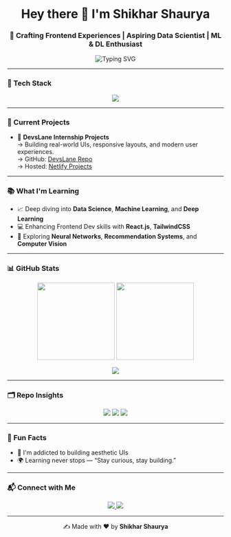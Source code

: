 <h1 align="center">Hey there 👋 I'm Shikhar Shaurya</h1>
<h3 align="center">🚀 Crafting Frontend Experiences | Aspiring Data Scientist | ML & DL Enthusiast</h3>

<p align="center">
  <img src="https://readme-typing-svg.demolab.com?font=Fira+Code&size=22&pause=1000&color=F7797D&width=435&lines=Code.+Design.+Learn.+Repeat.;Frontend+Dev+%7C+ML+Explorer;Love+building+beautiful+UI+with+React+%26+Tailwind" alt="Typing SVG" />
</p>

---

### 🧰 Tech Stack

<p align="center">
  <img src="https://skillicons.dev/icons?i=html,css,js,react,tailwind,figma,python,github,vscode" />
</p>

---

### 📌 Current Projects

- 🔨 **DevsLane Internship Projects**  
  → Building real-world UIs, responsive layouts, and modern user experiences.  
  → GitHub: [DevsLane Repo](https://github.com/ShauryaRajput2005/Devslane)  
  → Hosted: [Netlify Projects](https://app.netlify.com/teams/shauryarajput2005/projects)

---

### 📚 What I'm Learning

- 📈 Deep diving into **Data Science**, **Machine Learning**, and **Deep Learning**
- 💻 Enhancing Frontend Dev skills with **React.js**, **TailwindCSS**
- 🧠 Exploring **Neural Networks**, **Recommendation Systems**, and **Computer Vision**

---

### 📊 GitHub Stats

<p align="center">
  <img src="https://github-readme-stats.vercel.app/api?username=ShauryaRajput2005&show_icons=true&theme=radical" height="180"/>
  <img src="https://github-readme-stats.vercel.app/api/top-langs/?username=ShauryaRajput2005&layout=compact&theme=radical" height="180"/>
</p>

<p align="center">
  <img src="https://github-readme-streak-stats.herokuapp.com?user=ShauryaRajput2005&theme=radical" />
</p>

---

### 🗂️ Repo Insights

<p align="center">
  <img src="https://img.shields.io/github/last-commit/ShauryaRajput2005/Devslane?color=green" />
  <img src="https://img.shields.io/github/repo-size/ShauryaRajput2005/Devslane" />
  <img src="https://img.shields.io/netlify/d20e0b62-8ba3-45a2-9e32-3e5b47a0456f?label=Netlify&color=brightgreen&logo=netlify" />
</p>

---

### 🧠 Fun Facts

- 🎨 I'm addicted to building aesthetic UIs
- 🌍 Learning never stops — “Stay curious, stay building.”

---

### 📬 Connect with Me

<p align="center">
  <a href="https://github.com/ShauryaRajput2005" target="_blank">
    <img src="https://img.shields.io/badge/GitHub-ShauryaRajput2005-181717?style=for-the-badge&logo=github" />
  </a>
  <a href="https://www.linkedin.com/in/shikhar-shaurya25/" target="_blank">
    <img src="https://img.shields.io/badge/LinkedIn-Shikhar%20Shaurya-blue?style=for-the-badge&logo=linkedin" />
  </a>
</p>

---

<p align="center">
  ✍️ Made with ❤️ by <strong>Shikhar Shaurya</strong>
</p>
